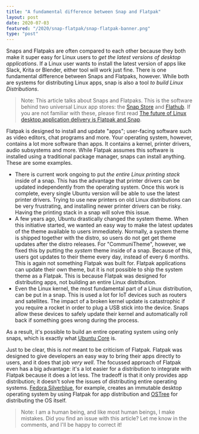 ```yaml
---
title: "A fundamental difference between Snap and Flatpak"
layout: post
date: 2020-07-03
featured: "/2020/snap-flatpak/snap-flatpak-banner.png"
type: "post"
---
```


Snaps and Flatpaks are often compared to each other because they both make it super easy for Linux users to *get the latest versions of desktop applications*. If a Linux user wants to install the latest version of apps like Slack, Krita or Blender, either tool will work just fine. There is one fundamental difference between Snaps and Flatpaks, however. While both are systems for distributing Linux apps, snap is also a tool *to build Linux Distributions*.

> Note: This article talks about Snaps and Flatpaks. This is the software behind two universal Linux app stores: the [Snap Store](https://snapcraft.io/store) and [Flathub](https://flathub.org). If you are not familiar with these, please first read [The future of Linux desktop application delivery is Flatpak and Snap](https://www.zdnet.com/article/the-future-of-linux-desktop-application-delivery-is-flatpak-and-snap/).

Flatpak is designed to install and update "apps"; user-facing software such as video editors, chat programs and more. Your operating system, however, contains a lot more software than apps. It contains a kernel, printer drivers, audio subsystems and more. While Flatpak assumes this software is installed using a traditional package manager, snaps can install anything. These are some examples.

* There is current work ongoing to put *the entire Linux printing stack* inside of a snap. This has the advantage that printer drivers can be updated independently from the operating system. Once this work is complete, every single Ubuntu version will be able to use the latest printer drivers. Trying to use new printers on old Linux distributions can be very frustrating, and installing newer printer drivers can be risky. Having the printing stack in a snap will solve this issue.
* A few years ago, Ubuntu drastically changed the system theme. When this initiative started, we wanted an easy way to make the latest updates of the theme available to users immediately. Normally, a system theme is shipped together with the distro, so users do not get get theme updates after the distro releases. For "CommuniTheme", however, we fixed this by putting the _system_ theme inside of a snap. Because of this, users got updates to their theme every day, instead of every 6 months. This is again not something Flatpak was built for. Flatpak applications can update their own theme, but it is not possible to ship the system theme as a Flatpak. This is because Flatpak was designed for distributing apps, not building an entire Linux distribution.
* Even the Linux kernel, the most fundamental part of a Linux distribution, can be put in a snap. This is used a lot for IoT devices such as routers and satellites. The impact of a broken kernel update is catastrophic if you require a rocket in order to plug a USB stick into the device. Snaps allow these devices to safely update their kernel and automatically roll back if something goes wrong during the process.

As a result, it's possible to build an entire operating system using only snaps, which is exactly what [Ubuntu Core](https://ubuntu.com/core) is.

Just to be clear, this is *not* meant to be criticism of Flatpak. Flatpak was designed to give developers an easy way to bring their apps directly to users, and it does that job *very well*. The focussed approach of Flatpak even has a big advantage: it's a lot easier for a distribution to integrate with Flatpak because it does a lot less. The tradeoff is that it only provides app distribution; it doesn't solve the issues of distributing entire operating systems. [Fedora Silverblue](https://silverblue.fedoraproject.org/), for example, creates an immutable desktop operating system by using Flatpak for app distribution and [OSTree](https://ostree.readthedocs.io/en/latest/) for distributing the OS itself.

> Note: I am a human being, and like most human beings, I make mistakes. Did you find an issue with this article? Let me know in the comments, and I'll be happy to correct it!
